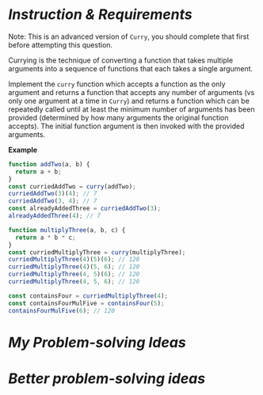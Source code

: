 # *Instruction & Requirements*
Note: This is an advanced version of `Curry`, you should complete that first before attempting this question.

Currying is the technique of converting a function that takes multiple arguments into a sequence of functions that each takes a single argument.

Implement the `curry` function which accepts a function as the only argument and returns a function that accepts any number of arguments (vs only one argument at a time in `Curry`) and returns a function which can be repeatedly called until at least the minimum number of arguments has been provided (determined by how many arguments the original function accepts). The initial function argument is then invoked with the provided arguments.

**Example**
```javascript
function addTwo(a, b) {
  return a + b;
}
const curriedAddTwo = curry(addTwo);
curriedAddTwo(3)(4); // 7
curriedAddTwo(3, 4); // 7
const alreadyAddedThree = curriedAddTwo(3);
alreadyAddedThree(4); // 7
```

```javascript
function multiplyThree(a, b, c) {
  return a * b * c;
}
const curriedMultiplyThree = curry(multiplyThree);
curriedMultiplyThree(4)(5)(6); // 120
curriedMultiplyThree(4)(5, 6); // 120
curriedMultiplyThree(4, 5)(6); // 120
curriedMultiplyThree(4, 5, 6); // 120

const containsFour = curriedMultiplyThree(4);
const containsFourMulFive = containsFour(5);
containsFourMulFive(6); // 120
```
# *My Problem-solving Ideas*



# *Better problem-solving ideas*

